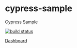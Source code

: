 # cypress-sample

Cypress Sample

[![build status](https://circleci.com/gh/miyajan/cypress-sample.svg?style=svg)](https://circleci.com/gh/miyajan/cypress-sample.svg?style=svg)

[Dashboard](https://dashboard.cypress.io/#/projects/nmpfc6/runs)
